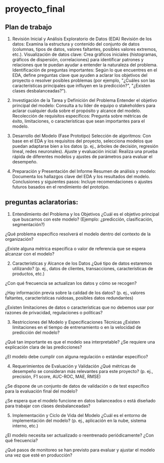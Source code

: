 # proyecto_final

## Plan de trabajo
1. Revisión Inicial y Análisis Exploratorio de Datos (EDA)
Revisión de los datos: Examina la estructura y contenido del conjunto de datos (columnas, tipos de datos, valores faltantes, posibles valores extremos, etc.). Visualización de datos clave: Crea gráficos iniciales (histogramas, gráficos de dispersión, correlaciones) para identificar patrones y relaciones que te puedan ayudar a entender la naturaleza del problema. Identificación de preguntas importantes: Según lo que encuentres en el EDA, define preguntas clave que ayuden a aclarar los objetivos del proyecto o resolver posibles problemas (por ejemplo, "¿Cuáles son las características principales que influyen en la predicción?", "¿Existen clases desbalanceadas?").

2. Investigación de la Tarea y Definición del Problema
Entender el objetivo principal del modelo: Consulta a tu líder de equipo o stakeholders para aclarar cualquier duda sobre el propósito y alcance del modelo. Recolección de requisitos específicos: Pregunta sobre métricas de éxito, limitaciones, o características que sean importantes para el modelo.

3. Desarrollo del Modelo (Fase Prototipo)
Selección de algoritmos: Con base en el EDA y los requisitos del proyecto, selecciona modelos que puedan adaptarse bien a los datos (p. ej., árboles de decisión, regresión lineal, redes neuronales). Ajuste y evaluación inicial: Realiza una prueba rápida de diferentes modelos y ajustes de parámetros para evaluar el desempeño.

4. Preparación y Presentación del Informe
Resumen de análisis y modelo: Documenta los hallazgos clave del EDA y los resultados del modelo. Conclusiones y siguientes pasos: Incluye recomendaciones o ajustes futuros basados en el rendimiento del prototipo.

## preguntas aclaratorias:
1. Entendimiento del Problema y los Objetivos
¿Cuál es el objetivo principal que buscamos con este modelo? (Ejemplo: ¿predicción, clasificación, segmentación?)

¿Qué problema específico resolverá el modelo dentro del contexto de la organización?

¿Existe alguna métrica específica o valor de referencia que se espera alcanzar con el modelo?

2. Características y Alcance de los Datos
¿Qué tipo de datos estaremos utilizando? (p. ej., datos de clientes, transacciones, características de productos, etc.)

¿Con qué frecuencia se actualizan los datos y cómo se recogen?

¿Hay información previa sobre la calidad de los datos? (p. ej., valores faltantes, características ruidosas, posibles datos redundantes)

¿Existen limitaciones de datos o características que no debemos usar por razones de privacidad, regulaciones o políticas?

3. Restricciones del Modelo y Especificaciones Técnicas
¿Existen limitaciones en el tiempo de entrenamiento o en la velocidad de predicción del modelo?

¿Qué tan importante es que el modelo sea interpretable? ¿Se requiere una explicación clara de las predicciones?

¿El modelo debe cumplir con alguna regulación o estándar específico?

4. Requerimientos de Evaluación y Validación
¿Qué métricas de desempeño se consideran más relevantes para este proyecto? (p. ej., precisión, F1 score, AUC-ROC, MAE, RMSE)

¿Se dispone de un conjunto de datos de validación o de test específico para la evaluación final del modelo?

¿Se espera que el modelo funcione en datos balanceados o está diseñado para trabajar con clases desbalanceadas?

5. Implementación y Ciclo de Vida del Modelo
¿Cuál es el entorno de implementación del modelo? (p. ej., aplicación en la nube, sistema interno, etc.)

¿El modelo necesita ser actualizado o reentrenado periódicamente? ¿Con qué frecuencia?

¿Qué pasos de monitoreo se han previsto para evaluar y ajustar el modelo una vez que esté en producción?
